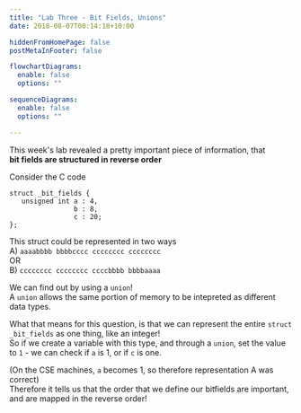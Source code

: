 ```yaml
---
title: "Lab Three - Bit Fields, Unions"
date: 2018-08-07T00:14:18+10:00

hiddenFromHomePage: false
postMetaInFooter: false

flowchartDiagrams:
  enable: false
  options: ""

sequenceDiagrams: 
  enable: false
  options: ""

---
```


This week's lab revealed a pretty important piece of information, that  
**bit fields are structured in reverse order**

Consider the C code
```
struct _bit_fields {
   unsigned int a : 4,
                b : 8,
                c : 20;
};
```

This struct could be represented in two ways  
A) `aaaabbbb bbbbcccc cccccccc cccccccc`  
OR  
B) `cccccccc cccccccc ccccbbbb bbbbaaaa`  

We can find out by using a `union`!  
A `union` allows the same portion of memory to be intepreted as different data types.  

What that means for this question, is that we can represent the entire `struct _bit_fields` as one thing, like an integer!  
So if we create a variable with this type, and through a `union`, set the value to `1` - we can check if `a` is 1, or if `c` is one.
  
(On the CSE machines, `a` becomes 1, so therefore representation A was correct)  
Therefore it tells us that the order that we define our bitfields are important, and are mapped in the reverse order! 